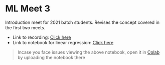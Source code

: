 # ML Meet 3
Introduction meet for 2021 batch students. Revises the concept covered in the first two meets.

 * Link to recording:  [Click here](https://web.microsoftstream.com/video/d95956ee-0531-41a8-95dc-a8785fab4d36)
 * Link to notebook for linear regression: [Click here](https://github.com/ssncodingclub/Machine-Learning/blob/master/Meet-2/RegressionPipeline.ipynb)
 > Incase you face issues viewing the above notebook, open it in [Colab](https://colab.research.google.com/) by uploading the notebook there
